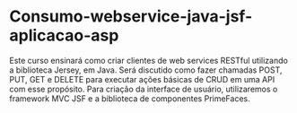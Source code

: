 # Consumo-webservice-java-jsf-aplicacao-asp
Este curso ensinará como criar clientes de web services RESTful utilizando a biblioteca Jersey, em Java. Será discutido como fazer chamadas POST, PUT, GET e DELETE para executar ações básicas de CRUD em uma API com esse propósito. Para criação da interface de usuário, utilizaremos o framework MVC JSF e a biblioteca de componentes PrimeFaces.

